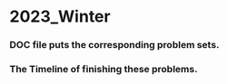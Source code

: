 # 2023_Winter
### DOC file puts the corresponding problem sets.
### The Timeline of finishing these problems.
